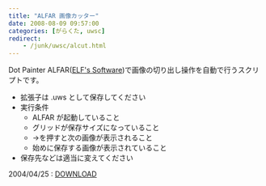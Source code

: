 ```yaml
---
title: "ALFAR 画像カッター"
date: 2008-08-09 09:57:00
categories: [がらくた, uwsc]
redirect:
    - /junk/uwsc/alcut.html
---
```


Dot Painter ALFAR([ELF's Software][1])で画像の切り出し操作を自動で行うスクリプトです。 

 [1]: http://www.interq.or.jp/www1/helohelo/elf/

  * 拡張子は .uws として保存してください
  * 実行条件
      * ALFAR が起動していること
      * グリッドが保存サイズになっていること
      * →を押すと次の画像が表示されること
      * 始めに保存する画像が表示されていること
  * 保存先などは適当に変えてください

2004/04/25
: <a href="/files/alcut.uws">DOWNLOAD</a>
